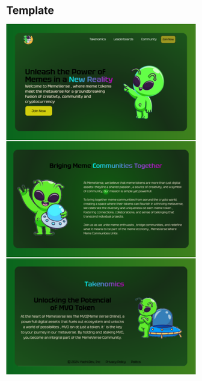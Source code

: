 # Template
![imgs1](/static/template/1.png)
![imgs2](/static/template/2.png)
![imgs3](/static/template/3.png)
